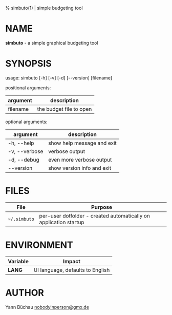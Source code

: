 % simbuto(1) | simple budgeting tool

NAME
====


**simbuto** - a simple graphical budgeting tool

SYNOPSIS
========

usage: simbuto [-h] [-v] [-d] [--version] [filename]

positional arguments:

| argument  | description |
|-----------|-------------|
| filename  |the budget file to open |

optional arguments:

| argument      | description                |
|---------------|----------------------------|
| -h, --help    | show help message and exit |
| -v, --verbose | verbose output             |
| -d, --debug   | even more verbose output   |
| --version     | show version info and exit |

FILES
=====


|   File     | Purpose                                                           |
|------------|-------------------------------------------------------------------|
|`~/.simbuto`| per-user dotfolder - created automatically on application startup |


ENVIRONMENT
===========


| Variable | Impact                           |
|----------|----------------------------------|
|**LANG**  | UI language, defaults to English |


AUTHOR
======


Yann Büchau <nobodyinperson@gmx.de>


